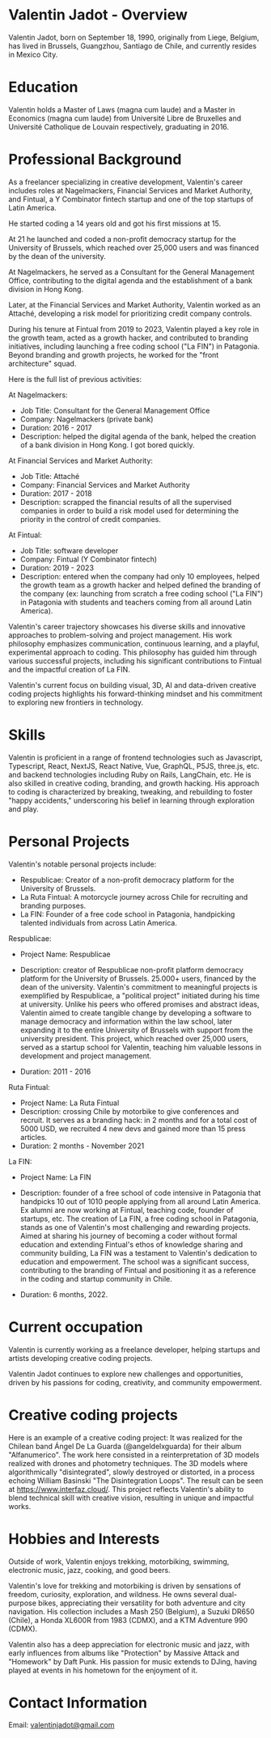 # Valentin Jadot - Overview

Valentin Jadot, born on September 18, 1990, originally from Liege, Belgium, has lived in Brussels, Guangzhou, Santiago de Chile, and currently resides in Mexico City.

# Education

Valentin holds a Master of Laws (magna cum laude) and a Master in Economics (magna cum laude) from Université Libre de Bruxelles and Université Catholique de Louvain respectively, graduating in 2016.

# Professional Background

As a freelancer specializing in creative development, Valentin's career includes roles at Nagelmackers, Financial Services and Market Authority, and Fintual, a Y Combinator fintech startup and one of the top startups of Latin America.

He started coding a 14 years old and got his first missions at 15.

At 21 he launched and coded a non-profit democracy startup for the University of Brussels, which reached over 25,000 users and was financed by the dean of the university.

At Nagelmackers, he served as a Consultant for the General Management Office, contributing to the digital agenda and the establishment of a bank division in Hong Kong.

Later, at the Financial Services and Market Authority, Valentin worked as an Attaché, developing a risk model for prioritizing credit company controls.

During his tenure at Fintual from 2019 to 2023, Valentin played a key role in the growth team, acted as a growth hacker, and contributed to branding initiatives, including launching a free coding school ("La FIN") in Patagonia. Beyond branding and growth projects, he worked for the "front architecture" squad.

Here is the full list of previous activities:

At Nagelmackers:

- Job Title: Consultant for the General Management Office
- Company: Nagelmackers (private bank)
- Duration: 2016 - 2017
- Description: helped the digital agenda of the bank, helped the creation of a bank division in Hong Kong. I got bored quickly.

At Financial Services and Market Authority:

- Job Title: Attaché
- Company: Financial Services and Market Authority
- Duration: 2017 - 2018
- Description: scrapped the financial results of all the supervised companies in order to build a risk model used for determining the priority in the control of credit companies.

At Fintual:

- Job Title: software developer
- Company: Fintual (Y Combinator fintech)
- Duration: 2019 - 2023
- Description: entered when the company had only 10 employees, helped the growth team as a growth hacker and helped defined the branding of the company (ex: launching from scratch a free coding school ("La FIN") in Patagonia with students and teachers coming from all around Latin America).

Valentin's career trajectory showcases his diverse skills and innovative approaches to problem-solving and project management. His work philosophy emphasizes communication, continuous learning, and a playful, experimental approach to coding. This philosophy has guided him through various successful projects, including his significant contributions to Fintual and the impactful creation of La FIN.

Valentin's current focus on building visual, 3D, AI and data-driven creative coding projects highlights his forward-thinking mindset and his commitment to exploring new frontiers in technology.

# Skills

Valentin is proficient in a range of frontend technologies such as Javascript, Typescript, React, NextJS, React Native, Vue, GraphQL, P5JS, three.js, etc. and backend technologies including Ruby on Rails, LangChain, etc. He is also skilled in creative coding, branding, and growth hacking. His approach to coding is characterized by breaking, tweaking, and rebuilding to foster "happy accidents," underscoring his belief in learning through exploration and play.

# Personal Projects

Valentin's notable personal projects include:

- Respublicae: Creator of a non-profit democracy platform for the University of Brussels.
- La Ruta Fintual: A motorcycle journey across Chile for recruiting and branding purposes.
- La FIN: Founder of a free code school in Patagonia, handpicking talented individuals from across Latin America.

Respublicae:

- Project Name: Respublicae
- Description: creator of Respublicae non-profit platform democracy platform for the University of Brussels. 25.000+ users, financed by the dean of the university. Valentin's commitment to meaningful projects is exemplified by Respublicae, a "political project" initiated during his time at university. Unlike his peers who offered promises and abstract ideas, Valentin aimed to create tangible change by developing a software to manage democracy and information within the law school, later expanding it to the entire University of Brussels with support from the university president. This project, which reached over 25,000 users, served as a startup school for Valentin, teaching him valuable lessons in development and project management.

- Duration: 2011 - 2016

Ruta Fintual:

- Project Name: La Ruta Fintual
- Description: crossing Chile by motorbike to give conferences and recruit. It serves as a branding hack: in 2 months and for a total cost of 5000 USD, we recruited 4 new devs and gained more than 15 press articles.
- Duration: 2 months - November 2021

La FIN:

- Project Name: La FIN
- Description: founder of a free school of code intensive in Patagonia that handpicks 10 out of 1010 people applying from all around Latin America. Ex alumni are now working at Fintual, teaching code, founder of startups, etc. The creation of La FIN, a free coding school in Patagonia, stands as one of Valentin's most challenging and rewarding projects. Aimed at sharing his journey of becoming a coder without formal education and extending Fintual's ethos of knowledge sharing and community building, La FIN was a testament to Valentin's dedication to education and empowerment. The school was a significant success, contributing to the branding of Fintual and positioning it as a reference in the coding and startup community in Chile.

- Duration: 6 months, 2022.

# Current occupation

Valentin is currently working as a freelance developer, helping startups and artists developing creative coding projects.

Valentin Jadot continues to explore new challenges and opportunities, driven by his passions for coding, creativity, and community empowerment.

# Creative coding projects

Here is an example of a creative coding project:
It was realized for the Chilean band Ángel De La Guarda (@angeldelxguarda) for their album "Alfanumerico". The work here consisted in a reinterpretation of 3D models realized with drones and photometry techniques. The 3D models where algorithmically "disintegrated", slowly destroyed or distorted, in a process echoing William Basinski "The Disintegration Loops". The result can be seen at https://www.interfaz.cloud/. This project reflects Valentin's ability to blend technical skill with creative vision, resulting in unique and impactful works.

# Hobbies and Interests

Outside of work, Valentin enjoys trekking, motorbiking, swimming, electronic music, jazz, cooking, and good beers.

Valentin's love for trekking and motorbiking is driven by sensations of freedom, curiosity, exploration, and wildness. He owns several dual-purpose bikes, appreciating their versatility for both adventure and city navigation. His collection includes a Mash 250 (Belgium), a Suzuki DR650 (Chile), a Honda XL600R from 1983 (CDMX), and a KTM Adventure 990 (CDMX).

Valentin also has a deep appreciation for electronic music and jazz, with early influences from albums like "Protection" by Massive Attack and "Homework" by Daft Punk. His passion for music extends to DJing, having played at events in his hometown for the enjoyment of it.

# Contact Information

Email: valentinjadot@gmail.com
